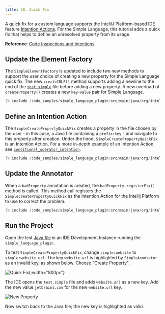 ```yaml
---
title: 18. Quick Fix
---
```

<!-- Copyright 2000-2020 JetBrains s.r.o. and other contributors. Use of this source code is governed by the Apache 2.0 license that can be found in the LICENSE file. -->

A quick fix for a custom language supports the IntelliJ Platform-based IDE feature [Intention Actions](https://www.jetbrains.com/help/idea/intention-actions.html#apply-intention-actions). 
For the Simple Language, this tutorial adds a quick fix that helps to define an unresolved property from its usage.

**Reference**: [Code Inspections and Intentions](/reference_guide/custom_language_support/code_inspections_and_intentions.md) 

## Update the Element Factory
The `SimpleElementFactory` is updated to include two new methods to support the user choice of creating a new property for the Simple Language quick fix.
The new `createCRLF()` method supports adding a newline to the end of the [`test.simple`](/tutorials/custom_language_support/lexer_and_parser_definition.md#run-the-project) file before adding a new property. 
A new overload of `createProperty()` creates a new `key`-`value` pair for Simple Language.

```java
{% include /code_samples/simple_language_plugin/src/main/java/org/intellij/sdk/language/psi/SimpleElementFactory.java %}
```

## Define an Intention Action
The `SimpleCreatePropertyQuickFix` creates a property in the file chosen by the user - in this case, a Java file containing a `prefix:key` - and navigate to this property after creation.
Under the hood, `SimpleCreatePropertyQuickFix` is an Intention Action.
For a more in-depth example of an Intention Action, see [`conditional_operator_intention`](https://github.com/JetBrains/intellij-sdk-docs/tree/master/code_samples/conditional_operator_intention). 

```java
{% include /code_samples/simple_language_plugin/src/main/java/org/intellij/sdk/language/SimpleCreatePropertyQuickFix.java %}
```

## Update the Annotator
When a `badProperty` annotation is created, the `badProperty.registerFix()` method is called.
This method call registers the `SimpleCreatePropertyQuickFix` as the Intention Action for the Intellij Platform to use to correct the problem. 

```java
{% include /code_samples/simple_language_plugin/src/main/java/org/intellij/sdk/language/SimpleAnnotator.java %}
```

## Run the Project
Open the test [Java file](/tutorials/custom_language_support/annotator.md#run-the-project) in an IDE Development Instance running the `simple_language_plugin`.

To test `SimpleCreatePropertyQuickFix`, change `simple:website` to `simple:website.url`.
The key `website.url` is highlighted by `SimpleAnnotator` as an invalid key, as shown below.
Choose "Create Property". 

![Quick Fix](img/quick_fix.png){:width="800px"}

The IDE opens the `test.simple` file and adds `website.url` as a new key.
Add the new value `jetbrains.com` for the new `website.url` key.

![New Property](img/new_property.png)

Now switch back to the Java file; the new key is highlighted as valid. 